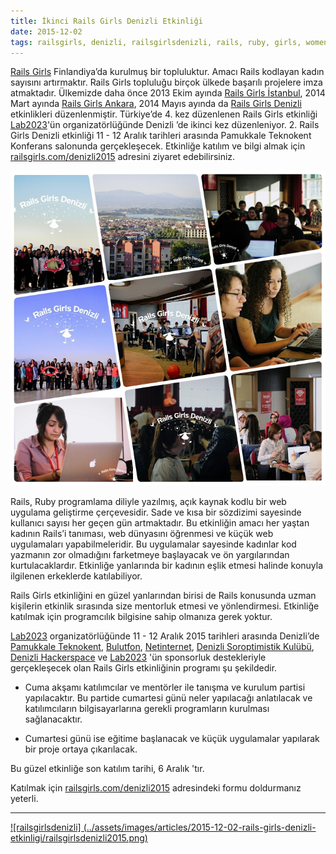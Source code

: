 ```yaml
---
title: İkinci Rails Girls Denizli Etkinliği
date: 2015-12-02
tags: railsgirls, denizli, railsgirlsdenizli, rails, ruby, girls, women, programming, event, organization, pauteknokent, lab2023, bulutfon, netinternet, denizlihs, soroptimistik derneği
---
```


[Rails Girls](http://railsgirls.com/) Finlandiya’da kurulmuş bir topluluktur. Amacı Rails kodlayan kadın sayısını artırmaktır.
Rails Girls topluluğu birçok ülkede başarılı projelere imza atmaktadır. Ülkemizde daha önce 2013 Ekim ayında
[Rails Girls İstanbul](http://railsgirls.com/istanbul), 2014 Mart ayında  [Rails Girls Ankara](http://railsgirls.com/ankara), 2014 Mayıs ayında da [Rails Girls Denizli](http://railsgirls.com/denizli) etkinlikleri
düzenlenmiştir. Türkiye’de 4. kez düzenlenen Rails Girls etkinliği [Lab2023](http://lab2023.com/)'ün organizatörlüğünde Denizli ’de ikinci kez düzenleniyor.
2. Rails Girls Denizli etkinliği 11 - 12 Aralık tarihleri arasında Pamukkale Teknokent Konferans salonunda gerçekleşecek.
Etkinliğe katılım ve bilgi almak için [railsgirls.com/denizli2015](http://railsgirls.com/denizli2015) adresini ziyaret edebilirsiniz.

[![railsgirlsdenizli2014](../assets/images/articles/2015-12-02-rails-girls-denizli-etkinligi/railsgirls2014.jpg)](http://railsgirls.com/denizli2015)

Rails, Ruby programlama diliyle yazılmış, açık kaynak kodlu bir web uygulama geliştirme çerçevesidir.
Sade ve kısa bir sözdizimi sayesinde kullanıcı sayısı her geçen gün artmaktadır. Bu etkinliğin amacı her
yaştan kadının Rails’i tanıması, web dünyasını öğrenmesi ve küçük web uygulamaları yapabilmeleridir.
Bu uygulamalar sayesinde kadınlar kod yazmanın zor olmadığını farketmeye başlayacak ve ön yargılarından
kurtulacaklardır. Etkinliğe yanlarında bir kadının eşlik etmesi halinde konuyla ilgilenen erkeklerde katılabiliyor.

Rails Girls etkinliğini en güzel yanlarından birisi de Rails konusunda uzman kişilerin etkinlik sırasında
size mentorluk etmesi ve yönlendirmesi. Etkinliğe katılmak için programcılık bilgisine sahip olmanıza gerek yoktur.

[Lab2023](http://lab2023.com/) organizatörlüğünde  11 - 12 Aralık 2015 tarihleri arasında Denizli’de [Pamukkale Teknokent](http://pauteknokent.com.tr/teknokent/), [Bulutfon](https://www.bulutfon.com/?ref=1), [Netinternet](http://www.netinternet.com.tr/panel/aff.php?aff=916), [Denizli Soroptimistik Kulübü](http://www.soroptimistdenizli.org/),
[Denizli Hackerspace](http://www.denizlihs.org/) ve [Lab2023](http://lab2023.com/) 'ün sponsorluk destekleriyle gerçekleşecek olan Rails Girls etkinliğinin programı şu şekildedir.

- Cuma akşamı katılımcılar ve mentörler ile tanışma ve kurulum partisi yapılacaktır. Bu partide cumartesi günü neler yapılacağı
  anlatılacak ve katılımcıların bilgisayarlarına gerekli programların kurulması sağlanacaktır.

- Cumartesi günü ise eğitime başlanacak ve küçük uygulamalar yapılarak bir proje ortaya çıkarılacak.

Bu güzel etkinliğe son katılım tarihi, 6 Aralık 'tır.

Katılmak için [railsgirls.com/denizli2015](http://railsgirls.com/denizli2015) adresindeki formu doldurmanız yeterli.


---

[![railsgirlsdenizli] (../assets/images/articles/2015-12-02-rails-girls-denizli-etkinligi/railsgirlsdenizli2015.png)](http://railsgirls.com/denizli2015)



